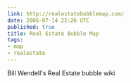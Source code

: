 ```yaml
---
link: http://realestatebubblemap.com/
date: 2006-07-14 22:26 UTC
published: true
title: Real Estate Bubble Map
tags:
- map
- realestate
---
```


Bill Wendell's Real Estate bubble wiki
